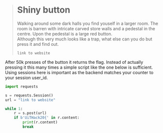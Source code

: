 ># Shiny button
>
>Walking around some dark halls you find youself in a larger room. 
>The room is barren with intricate carved store walls and a pedestal in the centre.
>Upon the pedestal is a large red button. \
>Although this very much looks like a trap, what else can you do but press it and find out.
>
>`link to website`

After 50k presses of the button it returns the flag. Instead of actually pressing it this many times a simple script like the one below is sufficient. Using sessions here is important as the backend matches your counter to your session user_id.

```py
import requests

s = requests.Session()
url = "link to website"

while 1:
    r = s.post(url)
    if b'UiTHack20{' in r.content:
        print(r.content)
        break

```